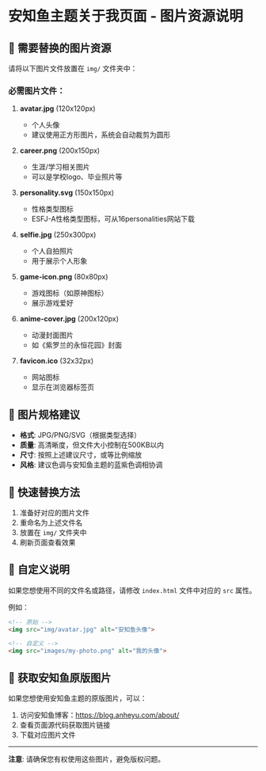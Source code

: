 # 安知鱼主题关于我页面 - 图片资源说明

## 📸 需要替换的图片资源

请将以下图片文件放置在 `img/` 文件夹中：

### 必需图片文件：

1. **avatar.jpg** (120x120px)
   - 个人头像
   - 建议使用正方形图片，系统会自动裁剪为圆形

2. **career.png** (200x150px)
   - 生涯/学习相关图片
   - 可以是学校logo、毕业照片等

3. **personality.svg** (150x150px)
   - 性格类型图标
   - ESFJ-A性格类型图标，可从16personalities网站下载

4. **selfie.jpg** (250x300px)
   - 个人自拍照片
   - 用于展示个人形象

5. **game-icon.png** (80x80px)
   - 游戏图标（如原神图标）
   - 展示游戏爱好

6. **anime-cover.jpg** (200x120px)
   - 动漫封面图片
   - 如《紫罗兰的永恒花园》封面

7. **favicon.ico** (32x32px)
   - 网站图标
   - 显示在浏览器标签页

## 🎨 图片规格建议

- **格式**: JPG/PNG/SVG（根据类型选择）
- **质量**: 高清晰度，但文件大小控制在500KB以内
- **尺寸**: 按照上述建议尺寸，或等比例缩放
- **风格**: 建议色调与安知鱼主题的蓝紫色调相协调

## 🔄 快速替换方法

1. 准备好对应的图片文件
2. 重命名为上述文件名
3. 放置在 `img/` 文件夹中
4. 刷新页面查看效果

## 📝 自定义说明

如果您想使用不同的文件名或路径，请修改 `index.html` 文件中对应的 `src` 属性。

例如：
```html
<!-- 原始 -->
<img src="img/avatar.jpg" alt="安知鱼头像">

<!-- 自定义 -->
<img src="images/my-photo.png" alt="我的头像">
```

## 🎯 获取安知鱼原版图片

如果您想使用安知鱼主题的原版图片，可以：

1. 访问安知鱼博客：https://blog.anheyu.com/about/
2. 查看页面源代码获取图片链接
3. 下载对应图片文件

---

**注意**: 请确保您有权使用这些图片，避免版权问题。